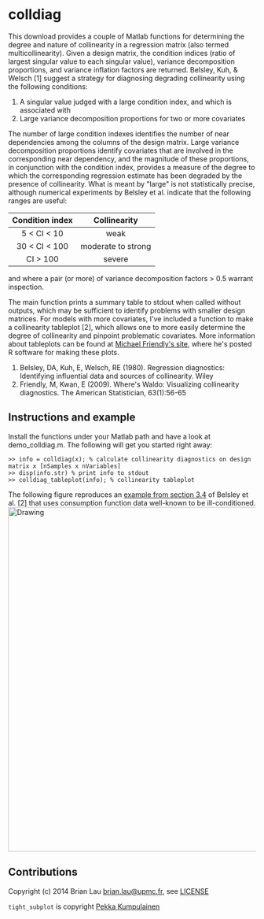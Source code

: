 colldiag
========

This download provides a couple of Matlab functions for determining the degree and nature of collinearity in a regression matrix (also termed multicollinearity). Given a design matrix, the condition indices (ratio of largest singular value to each singular value), variance decomposition proportions, and variance inflation factors are returned. Belsley, Kuh, & Welsch [1] suggest a strategy for diagnosing degrading collinearity using the following conditions:

1. A singular value judged with a large condition index, and which is associated with
2. Large variance decomposition proportions for two or more covariates

The number of large condition indexes identifies the number of near dependencies among the columns of the design matrix. Large variance decomposition proportions identify covariates that are involved in the corresponding near dependency, and the magnitude of these proportions, in conjunction with the condition index, provides a measure of the degree to which the corresponding regression estimate has been degraded by the presence of collinearity. What is meant by "large" is not statistically precise, although numerical experiments by Belsley et al. indicate that the following ranges are useful:

| Condition index | Collinearity |
|:---------------:|:----------------------:|
| 5 < CI < 10     | weak  |
| 30 < CI < 100   | moderate to strong |
| CI > 100        | severe |

and where a pair (or more) of variance decomposition factors > 0.5 warrant inspection.

The main function prints a summary table to stdout when called without outputs, which may be sufficient to identify problems with smaller design matrices. For models with more covariates, I've included a function to make a collinearity tableplot [2], which allows one to more easily determine the degree of collinearity and pinpoint problematic covariates. More information about tableplots can be found at [Michael Friendly's site](http://www.datavis.ca/papers/viscollin/), where he's posted R software for making these plots.

1. Belsley, DA, Kuh, E, Welsch, RE (1980).
Regression diagnostics: Identifying influential data and sources of collinearity. Wiley
2. Friendly, M, Kwan, E (2009).
Where's Waldo: Visualizing collinearity diagnostics. The American Statistician, 63(1):56-65

## Instructions and example
Install the functions under your Matlab path and have a look at demo_colldiag.m.
The following will get you started right away:

```
>> info = colldiag(x); % calculate collinearity diagnostics on design matrix x [nSamples x nVariables]
>> disp(info.str) % print info to stdout
>> colldiag_tableplot(info); % collinearity tableplot
```
The following figure reproduces an [example from section 3.4](https://encrypted.google.com/books?id=GECBEUJVNe0C&lpg=PP1&pg=PA163#v=onepage&q&f=false) of Belsley et al. [2] that uses consumption function data well-known to be ill-conditioned. 
<img src="https://raw.githubusercontent.com/brian-lau/colldiag/master/Testing/collinearity-tableplot.png" alt="Drawing" style="width: 700px;"/>

## Contributions
Copyright (c) 2014 Brian Lau [brian.lau@upmc.fr](mailto:brian.lau@upmc.fr), see [LICENSE](https://github.com/brian-lau/colldiag/blob/master/LICENSE)

`tight_subplot` is copyright [Pekka Kumpulainen](http://www.mathworks.com/matlabcentral/fileexchange/27991-tight-subplot)

